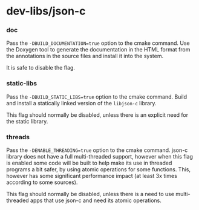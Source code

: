 # dev-libs/json-c

### doc
Pass the `-DBUILD_DOCUMENTATION=true` option to the cmake command. Use the Doxygen tool to generate the documentation in the HTML format from the annotations in the source files and install it into the system.

It is safe to disable the flag.

### static-libs
Pass the `-DBUILD_STATIC_LIBS=true` option to the cmake command. Build and install a statically linked version of the `libjson-c` library.

This flag should normally be disabled, unless there is an explicit need for the static library.

### threads
Pass the `-DENABLE_THREADING=true` option to the cmake command. json-c library does not have a full multi-threaded support, however when this flag is enabled some code will be built to help make its use in threaded programs a bit safer, by using atomic operations for some functions. This, however has some significant performance impact (at least 3x times according to some sources).

This flag should normally be disabled, unless there is a need to use multi-threaded apps that use json-c and need its atomic operations.
